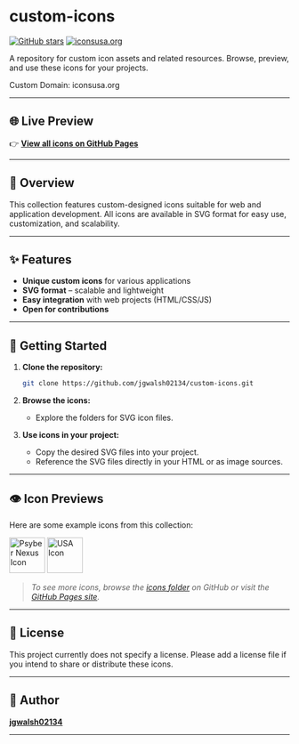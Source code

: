 # custom-icons

[![GitHub stars](https://img.shields.io/github/stars/jgwalsh02134/custom-icons?style=social)](https://github.com/jgwalsh02134/custom-icons)
[![iconsusa.org](https://img.shields.io/badge/iconsusa.org-%20-blue?style=for-the-badge&logo=data:image/svg+xml;base64,PHN2ZyB3aWR0aD0iMzIiIGhlaWdodD0iMzIiIHZpZXdCb3g9IjAgMCAzMiAzMiIgZmlsbD0ibm9uZSIgeG1sbnM9Imh0dHA6Ly93d3cudzMub3JnLzIwMDAvc3ZnIj48aW1hZ2UgeD0iMCIgeT0iMCIgd2lkdGg9IjMyIiBoZWlnaHQ9IjMyIiBocmVmPSJodHRwczovL2pnd2Fsc2gwMjEzNC5naXRodWIuaW8vY3VzdG9tLWljb25zL2Fzc2V0cyUyMC9pY29ucyUyMGNvcHkvcHN5YmVyLW5leHVzLTEuc3ZnIi8+PC9zdmc+)](https://jgwalsh02134.github.io/custom-icons/)

A repository for custom icon assets and related resources. Browse, preview, and use these icons for your projects.


Custom Domain: iconsusa.org

---

## 🌐 Live Preview

👉 **[View all icons on GitHub Pages](https://jgwalsh02134.github.io/custom-icons/)**

---

## 🧭 Overview

This collection features custom-designed icons suitable for web and application development. All icons are available in SVG format for easy use, customization, and scalability.

---

## ✨ Features

- **Unique custom icons** for various applications
- **SVG format** – scalable and lightweight
- **Easy integration** with web projects (HTML/CSS/JS)
- **Open for contributions**

---

## 🚀 Getting Started

1. **Clone the repository:**
   ```sh
   git clone https://github.com/jgwalsh02134/custom-icons.git
   ```

2. **Browse the icons:**
   - Explore the folders for SVG icon files.

3. **Use icons in your project:**
   - Copy the desired SVG files into your project.
   - Reference the SVG files directly in your HTML or as image sources.

---

## 👁️ Icon Previews

Here are some example icons from this collection:

<img src="https://jgwalsh02134.github.io/custom-icons/assets%20/icons%20copy/psyber-nexus-1.svg" alt="Psyber Nexus Icon" width="64" height="64">
<img src="https://jgwalsh02134.github.io/custom-icons/icons8-usa.svg" alt="USA Icon" width="64" height="64">

> _To see more icons, browse the [icons folder](https://github.com/jgwalsh02134/custom-icons/tree/main/assets%20/icons%20copy) on GitHub or visit the [GitHub Pages site](https://jgwalsh02134.github.io/custom-icons/)._

---

## 📜 License

This project currently does not specify a license. Please add a license file if you intend to share or distribute these icons.

---

## 👤 Author

[**jgwalsh02134**](https://github.com/jgwalsh02134)

---
